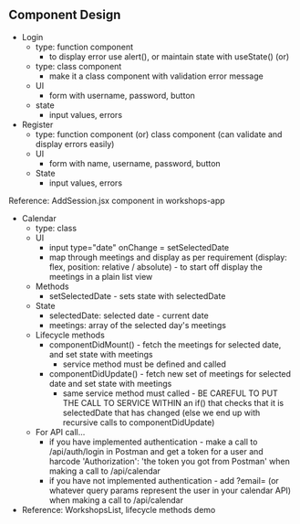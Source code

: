 ## Component Design
- Login
    - type: function component
        - to display error use alert(), or maintain state with useState()
    (or)
    - type: class component
        - make it a class component with validation error message
    - UI
        - form with username, password, button
    - state
        - input values, errors
- Register
    - type: function component (or) class component (can validate and display errors easily)
    - UI
        - form with name, username, password, button
    - State
        - input values, errors

Reference: AddSession.jsx component in workshops-app

- Calendar
    - type: class
    - UI
        - input type="date" onChange = setSelectedDate
        - map through meetings and display as per requirement (display: flex, position: relative / absolute) - to start off display the meetings in a plain list view
    - Methods
        - setSelectedDate - sets state with selectedDate
    - State
        - selectedDate: selected date - current date
        - meetings: array of the selected day's meetings
    - Lifecycle methods
        - componentDidMount() - fetch the meetings for selected date, and set state with meetings
            - service method must be defined and called
        - componentDidUpdate() - fetch new set of meetings for selected date and set state with meetings
            - same service method must called - BE CAREFUL TO PUT THE CALL TO SERVICE WITHIN an if() that checks that it is selectedDate that has changed (else we end up with recursive calls to componentDidUpdate)
    - For API call...
        - if you have implemented authentication - make a call to /api/auth/login in Postman and get a token for a user and harcode 'Authorization': 'the token you got from Postman' when making a call to /api/calendar
        - if you have not implemented authentication - add ?email=<useremail> (or whatever query params represent the user in your calendar API) when making a call to /api/calendar
- Reference: WorkshopsList, lifecycle methods demo